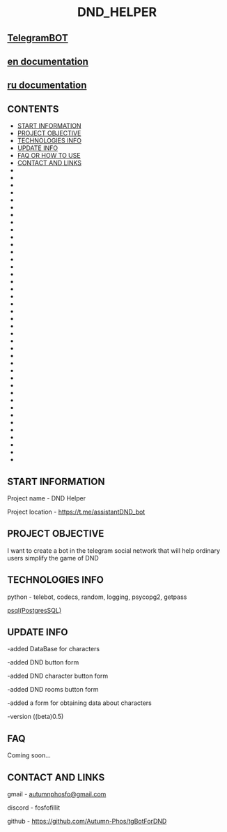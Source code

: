 
# <p align="center">DND_HELPER

<h2><a href='https://t.me/assistantDND_bot'>TelegramBOT</a></h2>
<h2><a href='content\documentation\en\index.html'>en documentation</a></h2>
<h2><a href='content\documentation\ru\index.html'>ru documentation</a></h2>

## CONTENTS

* [START INFORMATION](#START-INFORMATION)
* [PROJECT OBJECTIVE](#PROJECT-OBJECTIVE)
* [TECHNOLOGIES INFO](#TECHNOLOGIES-INFO)
* [UPDATE INFO](#UPDATE-INFO)
* [FAQ OR HOW TO USE](#FAQ)
* [CONTACT AND LINKS](#CONTACT-AND-LINKS) 
*
*
*
*
*
*
*
*
*
*
*
*
*
*
*
*
*
*
*
*
*
*
*
*
*
*
*
*
*
*
*
*
*
*
*
*
*
*
*
*

## START INFORMATION

Project name - DND Helper

Project location - https://t.me/assistantDND_bot

## PROJECT OBJECTIVE

I want to create a bot in the telegram social 
network that will help ordinary users simplify 
the game of DND

## TECHNOLOGIES INFO

python - telebot, codecs, random, logging, psycopg2, getpass

<a href='https://www.postgresql.org'>psql(PostgresSQL)</a>

## UPDATE INFO

-added DataBase for characters

-added DND button form

-added DND character button form

-added DND rooms button form

-added a form for obtaining data about characters

-version ((beta)0.5)

## FAQ

Coming soon...

## CONTACT AND LINKS

gmail - autumnphosfo@gmail.com

discord - fosfofillit

github - https://github.com/Autumn-Phos/tgBotForDND